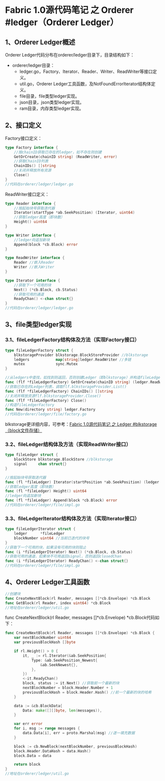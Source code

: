# Fabric 1.0源代码笔记 之 Orderer #ledger（Orderer Ledger）

## 1、Orderer Ledger概述

Orderer Ledger代码分布在orderer/ledger目录下，目录结构如下：

* orderer/ledger目录：
	* ledger.go，Factory、Iterator、Reader、Writer、ReadWriter等接口定义。
	* util.go，Orderer Ledger工具函数，及NotFoundErrorIterator结构体定义。
	* file目录，file类型ledger实现。
	* json目录，json类型ledger实现。
	* ram目录，内存类型ledger实现。
	
## 2、接口定义

Factory接口定义：

```go
type Factory interface {
	//按chainID获取已存在的ledger，如不存在则创建
	GetOrCreate(chainID string) (ReadWriter, error)
	//获取ChainID列表
	ChainIDs() []string
	//关闭并释放所有资源
	Close()
}
//代码在orderer/ledger/ledger.go
```

ReadWriter接口定义：

```go
type Reader interface {
	//按起始块号获取迭代器
	Iterator(startType *ab.SeekPosition) (Iterator, uint64)
	//获取ledger高度（即块数）
	Height() uint64
}

type Writer interface {
	//ledger向追加新块
	Append(block *cb.Block) error
}

type ReadWriter interface {
	Reader //嵌入Reader
	Writer //嵌入Writer
}

type Iterator interface {
	//获取下一个可用的块
	Next() (*cb.Block, cb.Status)
	//获取可用的通道
	ReadyChan() <-chan struct{}
}
//代码在orderer/ledger/ledger.go
```

## 3、file类型ledger实现

### 3.1、fileLedgerFactory结构体及方法（实现Factory接口）

```go
type fileLedgerFactory struct {
	blkstorageProvider blkstorage.BlockStoreProvider //blkstorage
	ledgers            map[string]ledger.ReadWriter //多链
	mutex              sync.Mutex
}

//从ledgers中查找，如找到则返回，否则创建Ledger（即blkstorage）并构造fileLedger
func (flf *fileLedgerFactory) GetOrCreate(chainID string) (ledger.ReadWriter, error)
//获取已存在的Ledger列表，调取flf.blkstorageProvider.List()
func (flf *fileLedgerFactory) ChainIDs() []string
//关闭并释放资源flf.blkstorageProvider.Close()
func (flf *fileLedgerFactory) Close()
//构造fileLedgerFactory
func New(directory string) ledger.Factory
//代码在orderer/ledger/file/factory.go
```

blkstorage更详细内容，可参考：[Fabric 1.0源代码笔记 之 Ledger #blkstorage（block文件存储）](../ledger/blkstorage.md)

### 3.2、fileLedger结构体及方法（实现ReadWriter接口）

```go
type fileLedger struct {
	blockStore blkstorage.BlockStore //blkstorage
	signal     chan struct{}
}

//按起始块号获取迭代器
func (fl *fileLedger) Iterator(startPosition *ab.SeekPosition) (ledger.Iterator, uint64)
//获取ledger高度（即块数）
func (fl *fileLedger) Height() uint64
//ledger向追加新块
func (fl *fileLedger) Append(block *cb.Block) error
//代码在orderer/ledger/file/impl.go
```

### 3.3、fileLedgerIterator结构体及方法（实现Iterator接口）

```go
type fileLedgerIterator struct {
	ledger      *fileLedger
	blockNumber uint64 //当前已迭代的块号
}
//获取下一个可用的块，如果没有可用的块则阻止
func (i *fileLedgerIterator) Next() (*cb.Block, cb.Status)
//获取可用的通道，如果块不可用返回signal，否则返回closedChan
func (i *fileLedgerIterator) ReadyChan() <-chan struct{}
//代码在orderer/ledger/file/impl.go
```

## 4、Orderer Ledger工具函数

```go
//创建块
func CreateNextBlock(rl Reader, messages []*cb.Envelope) *cb.Block
func GetBlock(rl Reader, index uint64) *cb.Block
//地址在orderer/ledger/util.go
```

func CreateNextBlock(rl Reader, messages []*cb.Envelope) *cb.Block代码如下：

```go
func CreateNextBlock(rl Reader, messages []*cb.Envelope) *cb.Block {
	var nextBlockNumber uint64
	var previousBlockHash []byte

	if rl.Height() > 0 {
		it, _ := rl.Iterator(&ab.SeekPosition{
			Type: &ab.SeekPosition_Newest{
				&ab.SeekNewest{},
			},
		})
		<-it.ReadyChan()
		block, status := it.Next() //获取前一个最新的块
		nextBlockNumber = block.Header.Number + 1
		previousBlockHash = block.Header.Hash() //前一个最新的块的哈希
	}

	data := &cb.BlockData{
		Data: make([][]byte, len(messages)),
	}

	var err error
	for i, msg := range messages {
		data.Data[i], err = proto.Marshal(msg) //逐一填充数据
	}

	block := cb.NewBlock(nextBlockNumber, previousBlockHash)
	block.Header.DataHash = data.Hash()
	block.Data = data

	return block
}
//地址在orderer/ledger/util.go
```